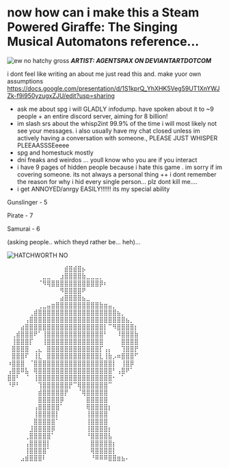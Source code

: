 # now how can i make this a Steam Powered Giraffe: The Singing Musical Automatons reference...


![ew no hatchy gross](https://github.com/user-attachments/assets/189002e1-b7ea-4c7c-acd6-09032774db6d)
**_ARTIST: AGENTSPAX ON DEVIANTARTDOTCOM_**

i dont feel like writing an about me just read this and. make yuor own assumptions
https://docs.google.com/presentation/d/1S1kprQ_YhXHK5Veg59UT1XnYWJZk-f9i950yzugxZJU/edit?usp=sharing

- ask me about spg i will GLADLY infodump. have spoken about it to ~9 people + an entire discord server, aiming for 8 billion!
- im slash srs about the whisp2int 99.9% of the time i will most likely not see your messages. i also usually have my chat closed unless im actively having a conversation with someone., PLEASE JUST WHISPER PLEEAASSSEeeee
- spg and homestuck mostly
- dni freaks and weirdos ... youll know who you are if you interact
- i have 9 pages of hidden people because i hate this game . im sorry if im covering someone. its not always a personal thing ++ i dont remember the reason for why i hid every single person... plz dont kill me....
- i get ANNOYED/anrgy EASILY!!!!!! its my special ability
<p> Gunslinger - 5 </p>
<p> Pirate - 7 </P>
<p> Samurai - 6 </P>
<p>(asking people.. which theyd rather be... heh)... </P>

![HATCHWORTH NO](https://github.com/user-attachments/assets/c2e71974-949c-49cf-b253-3ce4c4d8b36b)

⠀⠀⠀⠀⠀⠀⠀⠀⠀⠀⠀⠀⠀⣾⣿⣾⣿⡦⠀⠀⠀⠀⠀⠀⠀⠀⠀⠀⠀⠀
⠀⠀⠀⠀⠀⠀⠀⠀⣀⣀⠀⠀⣰⣿⣿⣿⣿⣷⣀⣀⣀⡀⠀⠀⠀⠀⠀⠀⠀⠀
⠀⠀⠀⠀⠀⠀⠀⠈⠻⢿⣿⣿⣿⣿⣿⣿⣿⣿⣿⣿⣿⡿⠆⠀⠀⠀⠀⠀⠀⠀
⠀⠀⠀⠀⠀⠀⠀⠀⠀⠀⠀⠀⠻⣿⣿⣿⣿⠟⠀⠀⠀⠀⠀⠀⠀⠀⠀⠀⠀⠀
⠀⠀⠀⠀⠀⠀⠀⠀⠀⠀⠀⠀⣴⣿⣿⣿⣿⣦⣀⠀⠀⠀⠀⠀⠀⠀⠀⠀⠀⠀
⠀⠀⠀⠀⠀⠀⠀⢀⣀⣤⣶⣿⣿⣿⣿⣿⣿⣿⣿⣿⣿⣷⣶⣤⡀⠀⠀⠀⠀⠀
⠀⠀⠀⠀⠀⢀⣾⣿⣿⣿⣿⣿⣿⣿⣿⣿⣿⣿⣿⣿⣿⣿⣿⣿⣿⣦⡀⠀⠀⠀
⠀⠀⠀⠀⢠⣿⣿⣿⣿⣿⣿⣿⣿⣿⣿⣿⣿⣿⣿⣿⣿⣿⣿⣿⣿⣿⣿⣦⡀⠀
⠀⠀⠀⣴⣿⣿⣿⣿⣿⣿⣿⣿⣿⣿⣿⣿⣿⣿⣿⣿⣿⣿⡇⠉⠻⣿⣿⣿⣿⡆
⠀⢀⣾⣿⣿⣿⠟⠁⢸⣿⣿⣿⣿⣿⣿⣿⣿⣿⣿⣿⣿⣿⠃⠀⠀⠸⣿⣿⣿⣷
⠀⢸⣿⣿⣿⡏⠀⠀⢸⣿⣿⣿⣿⣿⣿⣿⣿⣿⣿⣿⣿⣿⠀⠀⠀⠀⣿⣿⣿⣿
⠀⣿⣿⣿⣿⠀⢀⣄⠀⣿⣿⣿⣿⣿⣿⣿⣿⣿⣿⣿⣿⡏⢠⡄⠀⠀⢹⣿⣿⡟
⠀⣿⣿⣿⠏⠀⢸⣇⠀⣿⣿⣿⣿⣿⣿⣿⣿⣿⣿⣿⣿⣇⢸⣷⡠⠶⣿⣿⣿⠋
⠰⣿⣿⣿⠀⠈⣿⣿⣿⣿⣿⣿⣿⣿⣿⣿⣿⣿⣿⣿⣿⣿⣿⣿⡇⠀⢸⣿⡿⠀
⢠⣿⣿⠿⣧⠀⢿⣿⣿⣿⣿⣿⣿⣿⣿⣿⣿⣿⣿⣿⣿⣿⣿⣿⠃⢠⣿⠟⠁⠀
⣿⣿⠃⠀⠈⠀⢸⣿⣿⣿⣿⣿⣿⣿⣿⣿⣿⣿⣿⣿⣿⣿⣿⣿⠂⠀⠁⠀⠀⠀
⠘⠟⠃⠀⠀⠀⠀⢹⣿⣿⣿⣿⣿⣿⡟⠉⢿⣿⣿⣿⣿⣿⣿⠉⠀⠀⠀⠀⠀⠀
⠀⠀⠀⠀⠀⠀⠀⣾⣿⣿⣿⣿⣿⡟⠀⠀⠈⢿⣿⣿⣿⣿⣿⠀⠀⠀⠀⠀⠀⠀
⠀⠀⠀⠀⠀⠀⠀⣿⣿⣿⣿⣿⡿⠀⠀⠀⠀⠀⣿⣿⣿⣿⣿⠀⠀⠀⠀⠀⠀⠀
⠀⠀⠀⠀⠀⠀⢠⣿⣿⣿⣿⣿⠁⠀⠀⠀⠀⠀⢿⣿⣿⣿⣿⡆⠀⠀⠀⠀⠀⠀
⠀⠀⠀⠀⠀⠀⢸⣿⣿⣿⣿⡇⠀⠀⠀⠀⠀⠀⢸⣿⣿⣿⣿⠀⠀⠀⠀⠀⠀⠀
⠀⠀⠀⠀⠀⠀⣿⣿⣿⣿⣿⠁⠀⠀⠀⠀⠀⠀⢸⣿⣿⣿⣿⠀⠀⠀⠀⠀⠀⠀
⠀⠀⠀⠀⠀⣸⣿⣿⣿⣿⡿⠀⠀⠀⠀⠀⠀⠀⢸⣿⣿⣿⣿⡆⠀⠀⠀⠀⠀⠀
⠀⠀⠀⠀⢀⣿⣿⣿⣿⣿⠁⠀⠀⠀⠀⠀⠀⠀⠘⣿⣿⣿⣿⣧⠀⠀⠀⠀⠀⠀
⠀⠀⠀⠀⢠⣿⣿⣿⣿⡇⠀⠀⠀⠀⠀⠀⠀⠀⠀⣿⣿⣿⣿⣿⡆⠀⠀⠀⠀⠀
⠀⠀⠀⠀⢸⣿⣿⣿⣿⠁⠀⠀⠀⠀⠀⠀⠀⠀⠀⢿⣿⣿⣿⣿⡇⠀⠀⠀⠀⠀
⠀⠀⠀⣠⣾⣿⣿⣿⠇⠀⠀⠀⠀⠀⠀⠀⠀⠀⠀⠘⠿⠿⠿⣿⣿⣶⣦⠄⠀⠀
